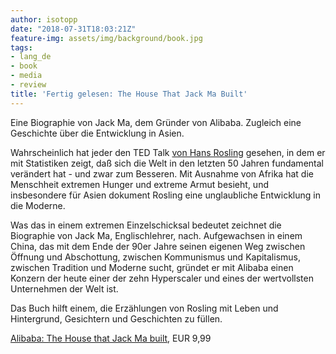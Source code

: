 ```yaml
---
author: isotopp
date: "2018-07-31T18:03:21Z"
feature-img: assets/img/background/book.jpg
tags:
- lang_de
- book
- media
- review
title: 'Fertig gelesen: The House That Jack Ma Built'
---
```

Eine Biographie von Jack Ma, dem Gründer von Alibaba. Zugleich eine Geschichte über die Entwicklung in Asien.


Wahrscheinlich hat jeder den TED Talk 
[von Hans Rosling](https://www.ted.com/talks/hans_rosling_shows_the_best_stats_you_ve_ever_seen) gesehen, in dem er mit Statistiken zeigt, daß sich die Welt in den letzten 50 Jahren fundamental verändert hat - und zwar zum Besseren. Mit Ausnahme von Afrika hat die Menschheit extremen Hunger und extreme Armut besieht, und insbesondere für Asien dokument Rosling eine unglaubliche Entwicklung in die Moderne.

Was das in einem extremen Einzelschicksal bedeutet zeichnet die Biographie von Jack Ma, Englischlehrer, nach. Aufgewachsen in einem China, das mit dem Ende der 90er Jahre seinen eigenen Weg zwischen Öffnung und Abschottung, zwischen Kommunismus und Kapitalismus, zwischen Tradition und Moderne sucht, gründet er mit Alibaba einen Konzern der heute einer der zehn Hyperscaler und eines der wertvollsten Unternehmen der Welt ist.

Das Buch hilft einem, die Erzählungen von Rosling mit Leben und Hintergrund, Gesichtern und Geschichten zu füllen.

[Alibaba: The House that Jack Ma built](https://www.amazon.de/Alibaba-House-That-Jack-Built-ebook/dp/B0124PP3AA), EUR 9,99
